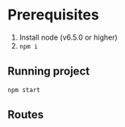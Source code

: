 # Prerequisites

1. Install node (v6.5.0 or higher)
2. `npm i`


## Running project

`npm start `


## Routes 



 

